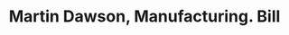 ---
doi: 10.7916/D8D238TN
date_other: '1880'
date_other_textual: 1880-1889
form: printed ephemera
genre:
- Invoices
name:
- Martin Dawson, Manufacturing
object_in_context_url: https://biggert.cul.columbia.edu/items/view/ave_biggert_01837
subject_hierarchical_geographic:
- Chicago, Illinois, United States
subject_name:
- Martin Dawson, Manufacturing
title: Martin Dawson, Manufacturing. Bill
sort_title: Martin Dawson, Manufacturing. Bill
call_number: ave_biggert_01837
coordinates:
- 41.83694444444445,-87.68472222222222
pid: ave_biggert_01837
identifiers: ave_biggert_01837
thumbnail: https://derivativo-1.library.columbia.edu/iiif/2/ldpd:490661/full/!256,256/0/native.jpg
permalink: "/items/ave_biggert_01837/"
layout: iiif-image-page
---